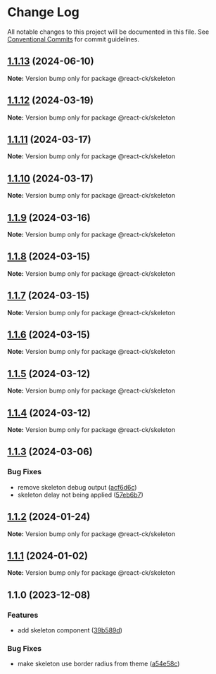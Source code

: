 # Change Log

All notable changes to this project will be documented in this file.
See [Conventional Commits](https://conventionalcommits.org) for commit guidelines.

## [1.1.13](https://github.com/abelflopes/react-ck/compare/@react-ck/skeleton@1.1.12...@react-ck/skeleton@1.1.13) (2024-06-10)

**Note:** Version bump only for package @react-ck/skeleton





## [1.1.12](https://github.com/abelflopes/react-ck/compare/@react-ck/skeleton@1.1.11...@react-ck/skeleton@1.1.12) (2024-03-19)

**Note:** Version bump only for package @react-ck/skeleton





## [1.1.11](https://github.com/abelflopes/react-ck/compare/@react-ck/skeleton@1.1.10...@react-ck/skeleton@1.1.11) (2024-03-17)

**Note:** Version bump only for package @react-ck/skeleton





## [1.1.10](https://github.com/abelflopes/react-ck/compare/@react-ck/skeleton@1.1.9...@react-ck/skeleton@1.1.10) (2024-03-17)

**Note:** Version bump only for package @react-ck/skeleton





## [1.1.9](https://github.com/abelflopes/react-ck/compare/@react-ck/skeleton@1.1.8...@react-ck/skeleton@1.1.9) (2024-03-16)

**Note:** Version bump only for package @react-ck/skeleton





## [1.1.8](https://github.com/abelflopes/react-ck/compare/@react-ck/skeleton@1.1.7...@react-ck/skeleton@1.1.8) (2024-03-15)

**Note:** Version bump only for package @react-ck/skeleton





## [1.1.7](https://github.com/abelflopes/react-ck/compare/@react-ck/skeleton@1.1.6...@react-ck/skeleton@1.1.7) (2024-03-15)

**Note:** Version bump only for package @react-ck/skeleton





## [1.1.6](https://github.com/abelflopes/react-ck/compare/@react-ck/skeleton@1.1.5...@react-ck/skeleton@1.1.6) (2024-03-15)

**Note:** Version bump only for package @react-ck/skeleton





## [1.1.5](https://github.com/abelflopes/react-ck/compare/@react-ck/skeleton@1.1.4...@react-ck/skeleton@1.1.5) (2024-03-12)

**Note:** Version bump only for package @react-ck/skeleton





## [1.1.4](https://github.com/abelflopes/react-ck/compare/@react-ck/skeleton@1.1.3...@react-ck/skeleton@1.1.4) (2024-03-12)

**Note:** Version bump only for package @react-ck/skeleton





## [1.1.3](https://github.com/abelflopes/react-ck/compare/@react-ck/skeleton@1.1.2...@react-ck/skeleton@1.1.3) (2024-03-06)


### Bug Fixes

* remove skeleton debug output ([acf6d6c](https://github.com/abelflopes/react-ck/commit/acf6d6c49b0430c8acd3289282acfefa71145a05))
* skeleton delay not being applied ([57eb6b7](https://github.com/abelflopes/react-ck/commit/57eb6b785998d4bd26313084618fae385c94ea46))



## [1.1.2](https://github.com/abelflopes/react-ck/compare/@react-ck/skeleton@1.1.1...@react-ck/skeleton@1.1.2) (2024-01-24)

**Note:** Version bump only for package @react-ck/skeleton





## [1.1.1](https://github.com/abelflopes/react-ck/compare/@react-ck/skeleton@1.1.0...@react-ck/skeleton@1.1.1) (2024-01-02)

**Note:** Version bump only for package @react-ck/skeleton





## 1.1.0 (2023-12-08)


### Features

* add skeleton component ([39b589d](https://github.com/abelflopes/react-ck/commit/39b589d156aee9ec5aad981b8dbfb8f5123de3ee))


### Bug Fixes

* make skeleton use border radius from theme ([a54e58c](https://github.com/abelflopes/react-ck/commit/a54e58c0a307e916a0fb6773951688d115f94e72))
